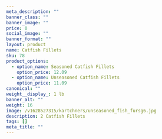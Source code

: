 ```yaml
---
meta_description: ""
banner_class: ""
banner_image: ""
price: 0
social_image: ""
banner_format: ""
layout: product
name: Catfish Fillets
sku: 78
product_options:
  - option_name: Seasoned Catfish Fillets
    option_price: 12.09
  - option_name: Unseasoned Catfish Fillets
    option_price: 11.09
canonical: ""
weight__display_: 1 lb
banner_alt: ""
weight: 16
image: /v1628527315/kartchners/unseasoned_fish_fursg6.jpg
description: 2 Catfish Fillets
tags: []
meta_title: ""
---
```

